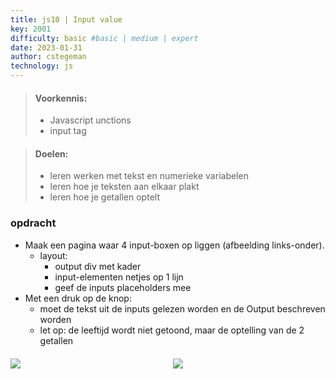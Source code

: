 ```yaml
---
title: js10 | Input value
key: 2001
difficulty: basic #basic | medium | expert
date: 2023-01-31
author: cstegeman
technology: js
---
```





> #### Voorkennis:  
> * Javascript unctions 
> * input tag


> #### Doelen:  
> * leren werken met tekst en numerieke variabelen
> * leren hoe je teksten aan elkaar plakt 
> * leren hoe je getallen optelt

### opdracht
* Maak een pagina waar 4 input-boxen op liggen (afbeelding links-onder). 
    * layout:
        * output div met kader
        * input-elementen netjes op 1 lijn
        * geef de inputs placeholders mee
* Met een druk op de knop:
    * moet de tekst uit de inputs gelezen worden en de Output beschreven worden
    * let op: de leeftijd wordt niet getoond, maar de optelling van de 2 getallen 

<div style="display:flex; column-gap:20px; max-width:500px; margin-top:20px;">
    <div style="flex:4">
        <img src="{{ '/_assets/frontend/js10_afb1.png'  }}">
    </div>
    <div style="flex:4">
        <img src="{{ '/_assets/frontend/js10_afb2.png'  }}">
    </div>
</div>
